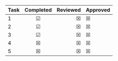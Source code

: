 | Task      | Completed         | Reviewed | Approved
| ------------- |:-------------:| -----:| ------ 
| 1   | &#x2611; | &#x2612; | &#x2612; |
| 2      | &#x2611;      |   &#x2612; | &#x2612; |
| 3 | &#x2611;      |    &#x2612; | &#x2612; |
| 4 | &#x2612;     |    &#x2612; | &#x2612; |
| 5 | &#x2612;    |    &#x2612; | &#x2612; |

